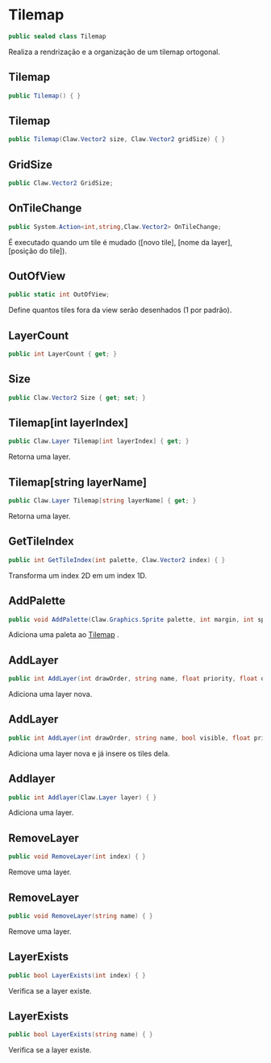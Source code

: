 # Tilemap
```csharp
public sealed class Tilemap
```
Realiza a rendrização e a organização de um tilemap ortogonal.<br />
## Tilemap
```csharp
public Tilemap() { }
```
## Tilemap
```csharp
public Tilemap(Claw.Vector2 size, Claw.Vector2 gridSize) { }
```
## GridSize
```csharp
public Claw.Vector2 GridSize;
```
## OnTileChange
```csharp
public System.Action<int,string,Claw.Vector2> OnTileChange;
```
É executado quando um tile é mudado ([novo tile], [nome da layer], [posição do tile]).<br />
## OutOfView
```csharp
public static int OutOfView;
```
Define quantos tiles fora da view serão desenhados (1 por padrão).<br />
## LayerCount
```csharp
public int LayerCount { get; } 
```
## Size
```csharp
public Claw.Vector2 Size { get; set; } 
```
## Tilemap[int layerIndex]
```csharp
public Claw.Layer Tilemap[int layerIndex] { get; } 
```
Retorna uma layer.<br />
## Tilemap[string layerName]
```csharp
public Claw.Layer Tilemap[string layerName] { get; } 
```
Retorna uma layer.<br />
## GetTileIndex
```csharp
public int GetTileIndex(int palette, Claw.Vector2 index) { }
```
Transforma um index 2D em um index 1D.<br />
## AddPalette
```csharp
public void AddPalette(Claw.Graphics.Sprite palette, int margin, int spacing) { }
```
Adiciona uma paleta ao [Tilemap](/API/Claw/Tilemap.md#Tilemap) .<br />
## AddLayer
```csharp
public int AddLayer(int drawOrder, string name, float priority, float opacity, Claw.Color color) { }
```
Adiciona uma layer nova.<br />
## AddLayer
```csharp
public int AddLayer(int drawOrder, string name, bool visible, float priority, float opacity, Claw.Color color, int[] data) { }
```
Adiciona uma layer nova e já insere os tiles dela.<br />
## Addlayer
```csharp
public int Addlayer(Claw.Layer layer) { }
```
Adiciona uma layer.<br />
## RemoveLayer
```csharp
public void RemoveLayer(int index) { }
```
Remove uma layer.<br />
## RemoveLayer
```csharp
public void RemoveLayer(string name) { }
```
Remove uma layer.<br />
## LayerExists
```csharp
public bool LayerExists(int index) { }
```
Verifica se a layer existe.<br />
## LayerExists
```csharp
public bool LayerExists(string name) { }
```
Verifica se a layer existe.<br />
